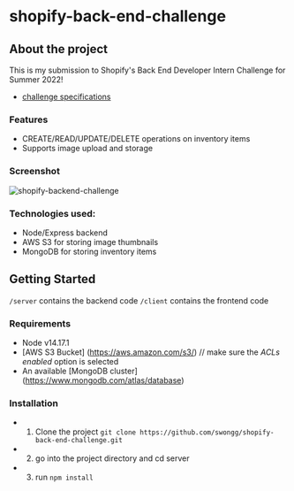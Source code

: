 # shopify-back-end-challenge

## About the project
This is my submission to Shopify's Back End Developer Intern Challenge for Summer 2022! 
- [challenge specifications](https://docs.google.com/document/d/1z9LZ_kZBUbg-O2MhZVVSqTmvDko5IJWHtuFmIu_Xg1A/edit#)

### Features
- CREATE/READ/UPDATE/DELETE operations on inventory items
- Supports image upload and storage

### Screenshot
![shopify-backend-challenge](https://user-images.githubusercontent.com/46267622/149686278-43fbc0ec-9fc4-4c7f-b0b2-f6875de12537.jpg)

### Technologies used:
- Node/Express backend
- AWS S3 for storing image thumbnails
- MongoDB for storing inventory items

## Getting Started
```/server``` contains the backend code
```/client``` contains the frontend code

### Requirements
- Node v14.17.1
- [AWS S3 Bucket] (https://aws.amazon.com/s3/)  // make sure the _ACLs enabled_ option is selected
- An available [MongoDB cluster] (https://www.mongodb.com/atlas/database)

### Installation
- 1) Clone the project ```git clone https://github.com/swongg/shopify-back-end-challenge.git```
- 2) go into the project directory and cd server
- 3) run ```npm install```


